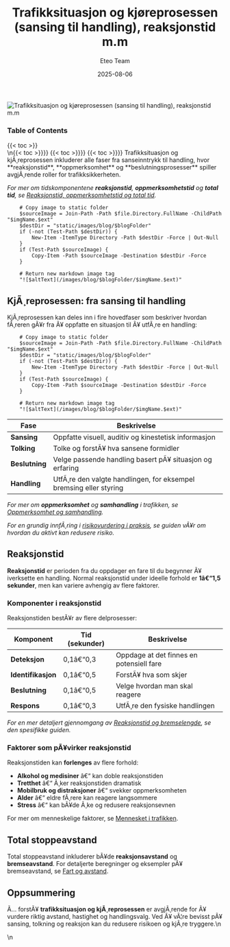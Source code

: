 ﻿---
title: "Trafikksituasjon og kjøreprosessen (sansing til handling), reaksjonstid m.m"
date: 2025-08-06
draft: false
author: "Eteo Team"
description: "Lær hvordan sansing, oppmerksomhet og reaksjonstid påvirker kjøreprosessen i ulike trafikksituasjoner. Viktig kunnskap for teoriprøven."
categories: ["Driving Theory"]
tags: ["driving", "theory", "safety"]
featured_image: "/images/blog/trafikksituasjon-og-kjoreprosessen/trafikksituasjon-og-kjoreprosessen-image.svg"
---

<div class="blog-content">
  <div class="featured-image">
    <img src="/images/blog/trafikksituasjon-og-kjoreprosessen/trafikksituasjon-og-kjoreprosessen-image.svg" alt="Trafikksituasjon og kjøreprosessen (sansing til handling), reaksjonstid m.m" class="img-fluid rounded">
  </div>

  <div class="toc-container mt-4 mb-4">
    <h3>Table of Contents</h3>
    {{< toc >}}
  </div>

  <div class="blog-body">\n{{< toc >}}}}
{{< toc >}}}}
{{< toc >}}}}
Trafikksituasjon og kjÃ¸reprosessen inkluderer alle faser fra sanseinntrykk til handling, hvor **reaksjonstid**, **oppmerksomhet** og **beslutningsprosesser** spiller avgjÃ¸rende roller for trafikksikkerheten.

*For mer om tidskomponentene **reaksjonstid**, **oppmerksomhetstid** og **total tid**, se [Reaksjonstid, oppmerksomhetstid og total tid](/blogs/teori/reaksjonstid-oppmerksomhetstid-totaltid "Reaksjonstid, oppmerksomhetstid og total tid - Tidskomponenter for kjÃ¸reprosessen").*


        
        
        # Copy image to static folder
        $sourceImage = Join-Path -Path $file.Directory.FullName -ChildPath "$imgName.$ext"
        $destDir = "static/images/blog/$blogFolder"
        if (-not (Test-Path $destDir)) {
            New-Item -ItemType Directory -Path $destDir -Force | Out-Null
        }
        if (Test-Path $sourceImage) {
            Copy-Item -Path $sourceImage -Destination $destDir -Force
        }
        
        # Return new markdown image tag
        "![$altText](/images/blog/$blogFolder/$imgName.$ext)"
    

## KjÃ¸reprosessen: fra sansing til handling

KjÃ¸reprosessen kan deles inn i fire hovedfaser som beskriver hvordan fÃ¸reren gÃ¥r fra Ã¥ oppfatte en situasjon til Ã¥ utfÃ¸re en handling:


        
        
        # Copy image to static folder
        $sourceImage = Join-Path -Path $file.Directory.FullName -ChildPath "$imgName.$ext"
        $destDir = "static/images/blog/$blogFolder"
        if (-not (Test-Path $destDir)) {
            New-Item -ItemType Directory -Path $destDir -Force | Out-Null
        }
        if (Test-Path $sourceImage) {
            Copy-Item -Path $sourceImage -Destination $destDir -Force
        }
        
        # Return new markdown image tag
        "![$altText](/images/blog/$blogFolder/$imgName.$ext)"
    

| Fase           | Beskrivelse                                                   |
|----------------|---------------------------------------------------------------|
| **Sansing**    | Oppfatte visuell, auditiv og kinestetisk informasjon          |
| **Tolking**    | Tolke og forstÃ¥ hva sansene formidler                         |
| **Beslutning** | Velge passende handling basert pÃ¥ situasjon og erfaring       |
| **Handling**   | UtfÃ¸re den valgte handlingen, for eksempel bremsing eller styring |

*For mer om **oppmerksomhet** og **samhandling** i trafikken, se [Oppmerksomhet og samhandling](/blogs/teori/oppmerksomhet-og-samhandling "Oppmerksomhet og samhandling - Fokus og samarbeid i trafikken").*

*For en grundig innfÃ¸ring i [risikovurdering i praksis](/blogs/teori/risikovurdering-i-praksis "Risikovurdering i praksis - Praktisk risikovurdering i trafikken"), se guiden vÃ¥r om hvordan du aktivt kan redusere risiko.*

## Reaksjonstid

**Reaksjonstid** er perioden fra du oppdager en fare til du begynner Ã¥ iverksette en handling. Normal reaksjonstid under ideelle forhold er **1â€“1,5 sekunder**, men kan variere avhengig av flere faktorer.

### Komponenter i reaksjonstid

Reaksjonstiden bestÃ¥r av flere delprosesser:

| Komponent          | Tid (sekunder) | Beskrivelse                              |
|--------------------|---------------|------------------------------------------|
| **Deteksjon**      | 0,1â€“0,3       | Oppdage at det finnes en potensiell fare |
| **Identifikasjon** | 0,1â€“0,5       | ForstÃ¥ hva som skjer                     |
| **Beslutning**     | 0,1â€“0,5       | Velge hvordan man skal reagere           |
| **Respons**        | 0,1â€“0,3       | UtfÃ¸re den fysiske handlingen            |

*For en mer detaljert gjennomgang av [Reaksjonstid og bremselengde](/blogs/teori/reaksjonstid-og-bremselengde "Reaksjonstid og bremselengde - Dypdykk i reaksjonstid og bremselengde"), se den spesifikke guiden.*

### Faktorer som pÃ¥virker reaksjonstid

Reaksjonstiden kan **forlenges** av flere forhold:

* **Alkohol og medisiner** â€“ kan doble reaksjonstiden
* **Tretthet** â€“ Ã¸ker reaksjonstiden dramatisk
* **Mobilbruk og distraksjoner** â€“ svekker oppmerksomheten
* **Alder** â€“ eldre fÃ¸rere kan reagere langsommere
* **Stress** â€“ kan bÃ¥de Ã¸ke og redusere reaksjonsevnen

For mer om menneskelige faktorer, se [Mennesket i trafikken](/blogs/teori/mennesket-i-trafikken "Mennesket i trafikken - Faktorer som pÃ¥virker kjÃ¸ring").

## Total stoppeavstand

Total stoppeavstand inkluderer bÃ¥de **reaksjonsavstand** og **bremseavstand**. For detaljerte beregninger og eksempler pÃ¥ bremseavstand, se [Fart og avstand](/blogs/teori/fart-og-avstand "Fart og avstand - Komplett guide til hastighet og bremseavstand").

## Oppsummering

Ã… forstÃ¥ **trafikksituasjon og kjÃ¸reprosessen** er avgjÃ¸rende for Ã¥ vurdere riktig avstand, hastighet og handlingsvalg. Ved Ã¥ vÃ¦re bevisst pÃ¥ sansing, tolkning og reaksjon kan du redusere risikoen og kjÃ¸re tryggere.\n  </div>\n</div>